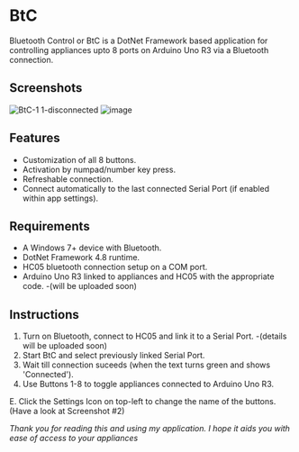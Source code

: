 # BtC

Bluetooth Control or BtC is a DotNet Framework based application for controlling appliances upto 8 ports on Arduino Uno R3 via a Bluetooth connection.

## Screenshots
![BtC-1 1-disconnected](https://github.com/SANeX15/BtC/assets/83059735/a61fa673-9221-4a92-b624-4d1fa9f417d0)
![image](https://github.com/SANeX15/BtC/assets/83059735/d0c939d6-501c-412d-816b-55590dc42538)

## Features
 - Customization of all 8 buttons.
 - Activation by numpad/number key press.
 - Refreshable connection.
 - Connect automatically to the last connected Serial Port (if enabled within app settings).

## Requirements
 - A Windows 7+ device with Bluetooth.
 - DotNet Framework 4.8 runtime.
 - HC05 bluetooth connection setup on a COM port.
 - Arduino Uno R3 linked to appliances and HC05 with the appropriate code. -(will be uploaded soon)

## Instructions
 1. Turn on Bluetooth, connect to HC05 and link it to a Serial Port. -(details will be uploaded soon)
 2. Start BtC and select previously linked Serial Port.
 3. Wait till connection suceeds (when the text turns green and shows 'Connected').
 4. Use Buttons 1-8 to toggle appliances connected to Arduino Uno R3.

 E. Click the Settings Icon on top-left to change the name of the buttons. (Have a look at Screenshot #2)

*Thank you for reading this and using my application. I hope it aids you with ease of access to your appliances*
